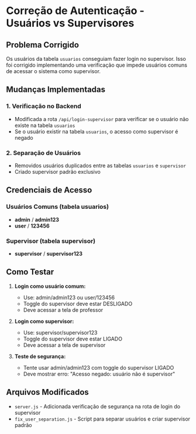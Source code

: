 # Correção de Autenticação - Usuários vs Supervisores

## Problema Corrigido
Os usuários da tabela `usuarios` conseguiam fazer login no supervisor. Isso foi corrigido implementando uma verificação que impede usuários comuns de acessar o sistema como supervisor.

## Mudanças Implementadas

### 1. Verificação no Backend
- Modificada a rota `/api/login-supervisor` para verificar se o usuário não existe na tabela `usuarios`
- Se o usuário existir na tabela `usuarios`, o acesso como supervisor é negado

### 2. Separação de Usuários
- Removidos usuários duplicados entre as tabelas `usuarios` e `supervisor`
- Criado supervisor padrão exclusivo

## Credenciais de Acesso

### Usuários Comuns (tabela usuarios)
- **admin** / **admin123**
- **user** / **123456**

### Supervisor (tabela supervisor)
- **supervisor** / **supervisor123**

## Como Testar

1. **Login como usuário comum:**
   - Use: admin/admin123 ou user/123456
   - Toggle do supervisor deve estar DESLIGADO
   - Deve acessar a tela de professor

2. **Login como supervisor:**
   - Use: supervisor/supervisor123
   - Toggle do supervisor deve estar LIGADO
   - Deve acessar a tela de supervisor

3. **Teste de segurança:**
   - Tente usar admin/admin123 com toggle do supervisor LIGADO
   - Deve mostrar erro: "Acesso negado: usuário não é supervisor"

## Arquivos Modificados
- `server.js` - Adicionada verificação de segurança na rota de login do supervisor
- `fix_user_separation.js` - Script para separar usuários e criar supervisor padrão